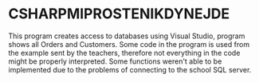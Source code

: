 # CSHARPMIPROSTENIKDYNEJDE

This program creates access to databases using Visual Studio, program shows all Orders and Customers.
Some code in the program is used from the example sent by the teachers, therefore not everything in the code might be properly interpreted.
Some functions weren't able to be implemented due to the problems of connecting to the school SQL server.
